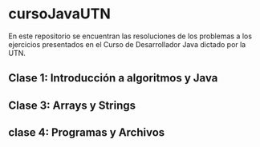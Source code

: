 # cursoJavaUTN

En este repositorio se encuentran las resoluciones de los problemas a los ejercicios presentados en el Curso de Desarrollador Java dictado por la UTN.

## Clase 1: Introducción a algoritmos y Java
## Clase 3: Arrays y Strings
## clase 4: Programas y Archivos
